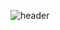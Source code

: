 ![header](https://user-images.githubusercontent.com/123202354/213812982-aed5c2ec-4b7a-4783-a2f5-3ac03315947c.png)
